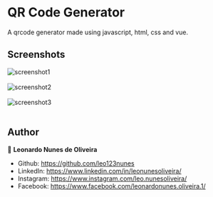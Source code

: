 # QR Code Generator
A qrcode generator made using javascript, html, css and vue. 

## Screenshots
![screenshot1](https://user-images.githubusercontent.com/53942734/143718675-4cfadd2e-b691-4f04-a779-2109f42dd891.png)<br></br>
![screenshot2](https://user-images.githubusercontent.com/53942734/143718677-7200b330-16f0-4937-9035-1fe542d9e6d6.png)<br></br>
![screenshot3](https://user-images.githubusercontent.com/53942734/143718678-a4a8b1ca-746f-44b5-875d-a7a66dd15d20.png)<br></br>

## Author

👤 **Leonardo Nunes de Oliveira**

* Github: https://github.com/leo123nunes
* LinkedIn: https://www.linkedin.com/in/leonunesoliveira/
* Instagram: https://www.instagram.com/leo.nunesoliveira/
* Facebook: https://www.facebook.com/leonardonunes.oliveira.1/



